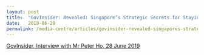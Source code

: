 ```yaml
---
layout: post
title:  "GovInsider: Revealed: Singapore’s Strategic Secrets for Staying Ahead"
date:   2019-06-28
permalink: /media-centre/articles/govinsider-revealed-singapores-strategic-secrets-for-staying-ahead/
---
```


[GovInsider, Interview with Mr Peter Ho, 28 June 2019](https://govinsider.asia/innovation/revealed-singapores-strategic-secrets-for-staying-ahead/)
